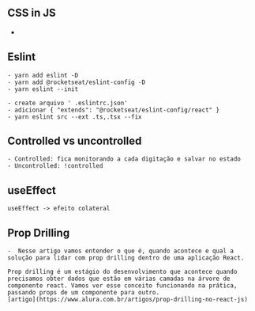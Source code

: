 ## CSS in JS

-

## Eslint

    - yarn add eslint -D
    - yarn add @rocketseat/eslint-config -D
    - yarn eslint --init

    - create arquivo ' .eslintrc.json'
    - adicionar { "extends": "@rocketseat/eslint-config/react" }
    - yarn eslint src --ext .ts,.tsx --fix

## Controlled vs uncontrolled

    - Controlled: fica monitorando a cada digitação e salvar no estado
    - Uncontrolled: !controlled

## useEffect

    useEffect -> efeito colateral

## Prop Drilling

    -  Nesse artigo vamos entender o que é, quando acontece e qual a solução para lidar com prop drilling dentro de uma aplicação React.

    Prop drilling é um estágio do desenvolvimento que acontece quando precisamos obter dados que estão em várias camadas na árvore de componente react. Vamos ver esse conceito funcionando na prática, passando props de um componente para outro.
    [artigo](https://www.alura.com.br/artigos/prop-drilling-no-react-js)


